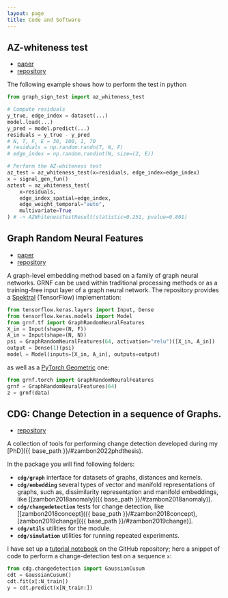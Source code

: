 ```yaml
---
layout: page
title: Code and Software
---
```



## AZ-whiteness test

<ul id="code-element-list">
	<li><a href="{{ base_path }}/#zambon2022aztest"><i class="fa fa-file"></i> paper</a></li>
	<li><a href="https://github.com/dzambon/az-whiteness-test"><i class="fa fa-github"></i> repository</a></li>
</ul> 

The following example shows how to perform the test in python

```python
from graph_sign_test import az_whiteness_test

# Compute residuals
y_true, edge_index = dataset(...)
model.load(...)
y_pred = model.predict(...)
residuals = y_true - y_pred 
# N, T, F, E = 30, 100, 1, 70
# residuals = np.random.randn(T, N, F)
# edge_index = np.random.randint(N, size=(2, E))

# Perform the AZ-whiteness test
az_test = az_whiteness_test(x=residuals, edge_index=edge_index)
x = signal_gen_fun()
aztest = az_whiteness_test(
	x=residuals, 
	edge_index_spatial=edge_index, 
	edge_weight_temporal="auto", 
	multivariate=True
) # -> AZWhitenessTestResult(statistic=0.251, pvalue=0.801)
```

## Graph Random Neural Features

<ul id="code-element-list">
	<li><a href="{{ base_path }}/#zambon2020graph"><i class="fa fa-file"></i> paper</a></li>
	<li><a href="https://github.com/dzambon/graph-random-neural-features."><i class="fa fa-github"></i> repository</a></li>
</ul> 

A graph-level embedding method based on a family of graph neural networks. 
GRNF can be used within traditional processing methods or as a training-free input layer of a graph neural network. The repository provides a [Spektral](graphneural.network) (TensorFlow) implementation:

```python
from tensorflow.keras.layers import Input, Dense
from tensorflow.keras.models import Model
from grnf.tf import GraphRandomNeuralFeatures
X_in = Input(shape=(N, F))
A_in = Input(shape=(N, N))
psi = GraphRandomNeuralFeatures(64, activation="relu")([X_in, A_in])
output = Dense(1)(psi)
model = Model(inputs=[X_in, A_in], outputs=output)
```
as well as a [PyTorch Geometric](https://github.com/rusty1s/pytorch_geometric) one:
```python
from grnf.torch import GraphRandomNeuralFeatures
grnf = GraphRandomNeuralFeatures(64)
z = grnf(data)
```




## CDG: Change Detection in a sequence of Graphs.

<ul id="code-element-list">
	<li><a href="https://github.com/dzambon/cdg"><i class="fa fa-github"></i> repository</a></li>
</ul> 

A collection of tools for performing change detection developed during my [PhD]({{ base_path }}/#zambon2022phdthesis).

In the package you will find following folders:
* **`cdg/graph`** interface for datasets of graphs, distances and kernels.
* **`cdg/embedding`** several types of vector and manifold representations of graphs, such as, dissimilarity representation and manifold embeddings, like [[zambon2018anomaly]({{ base_path }}/#zambon2018anomaly)]. 
* **`cdg/changedetection`** tests for change detection, like [[zambon2018concept]({{ base_path }}/#zambon2018concept), [zambon2019change]({{ base_path }}/#zambon2019change)].
* **`cdg/utils`** utilities for the module.
* **`cdg/simulation`** utilities for running repeated experiments.


I have set up a [tutorial notebook](https://github.com/dzambon/cdg/blob/master/tutorial.ipynb) on the GitHub repository;
here a snippet of code to perform a change-detection test on a sequence `x`:
```python
from cdg.changedetection import GaussianCusum
cdt = GaussianCusum()
cdt.fit(x[:N_train])
y = cdt.predict(x[N_train:])
```

